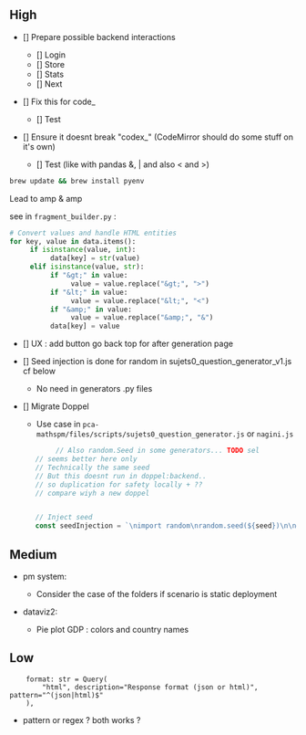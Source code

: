 


## High 

- [] Prepare possible backend interactions
     - [] Login
     - [] Store
     - [] Stats
     - [] Next


- []  Fix this for code_
     - [] Test
- [] Ensure it doesnt break "codex_" (CodeMirror should do some stuff on it's own)
     - [] Test (like with pandas &, | and also < and >)

```bash
brew update && brew install pyenv
```
Lead to amp & amp


see in `fragment_builder.py` : 


```python
# Convert values and handle HTML entities
for key, value in data.items():
     if isinstance(value, int):
          data[key] = str(value)
     elif isinstance(value, str):
          if "&gt;" in value:
               value = value.replace("&gt;", ">")
          if "&lt;" in value:
               value = value.replace("&lt;", "<")
          if "&amp;" in value:
               value = value.replace("&amp;", "&")
          data[key] = value

```


- [] UX : add button go back top for after generation page

- [] Seed injection is done for random in sujets0_question_generator_v1.js cf below
     - No need in generators .py files

- [] Migrate Doppel
     - Use case in `pca-mathspm/files/scripts/sujets0_question_generator.js` or `nagini.js` 
     ```js
             // Also random.Seed in some generators... TODO sel
        // seems better here only
        // Technically the same seed
        // But this doesnt run in doppel:backend..
        // so duplication for safety locally + ?? 
        // compare wiyh a new doppel


        // Inject seed
        const seedInjection = `\nimport random\nrandom.seed(${seed})\n\n# Override the default SEED\nimport teachers.defaults\nteachers.defaults.SEED = ${seed}\n\n`;
     ```



## Medium



- pm system:
     - Consider the case of the folders if scenario is static deployment

- dataviz2:
     - Pie plot GDP : colors and country names





## Low

```
    format: str = Query(
        "html", description="Response format (json or html)", pattern="^(json|html)$"
    ),
```

- pattern or regex ? both works ?